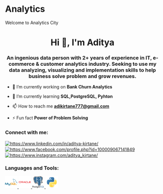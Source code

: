 # Analytics
Welcome to Analytics City
<h1 align="center">Hi 👋, I'm Aditya</h1>
<h3 align="center">An ingenious data person with 2+ years of experience in IT, e-commerce & customer analytics industry. Seeking to use my data analyzing, visualizing and implementation skills to help business solve problem and grow revenues.</h3>

- 🔭 I’m currently working on **Bank Churn Analytics**

- 🌱 I’m currently learning **SQL,PostgreSQL, Pyhton**

- 📫 How to reach me **adikirtane777@gmail.com**

- ⚡ Fun fact **Power of Problem Solving**

<h3 align="left">Connect with me:</h3>
<p align="left">
<a href="https://linkedin.com/in/https://www.linkedin.com/in/aditya-kirtane/" target="blank"><img align="center" src="https://raw.githubusercontent.com/rahuldkjain/github-profile-readme-generator/master/src/images/icons/Social/linked-in-alt.svg" alt="https://www.linkedin.com/in/aditya-kirtane/" height="30" width="40" /></a>
<a href="https://fb.com/https://www.facebook.com/profile.php?id=100009067141849" target="blank"><img align="center" src="https://raw.githubusercontent.com/rahuldkjain/github-profile-readme-generator/master/src/images/icons/Social/facebook.svg" alt="https://www.facebook.com/profile.php?id=100009067141849" height="30" width="40" /></a>
<a href="https://instagram.com/https://www.instagram.com/aditya_kirtane/" target="blank"><img align="center" src="https://raw.githubusercontent.com/rahuldkjain/github-profile-readme-generator/master/src/images/icons/Social/instagram.svg" alt="https://www.instagram.com/aditya_kirtane/" height="30" width="40" /></a>
</p>

<h3 align="left">Languages and Tools:</h3>
<p align="left"> <a href="https://www.mysql.com/" target="_blank" rel="noreferrer"> <img src="https://raw.githubusercontent.com/devicons/devicon/master/icons/mysql/mysql-original-wordmark.svg" alt="mysql" width="40" height="40"/> </a> <a href="https://www.oracle.com/" target="_blank" rel="noreferrer"> <img src="https://raw.githubusercontent.com/devicons/devicon/master/icons/oracle/oracle-original.svg" alt="oracle" width="40" height="40"/> </a> <a href="https://www.postgresql.org" target="_blank" rel="noreferrer"> <img src="https://raw.githubusercontent.com/devicons/devicon/master/icons/postgresql/postgresql-original-wordmark.svg" alt="postgresql" width="40" height="40"/> </a> <a href="https://www.python.org" target="_blank" rel="noreferrer"> <img src="https://raw.githubusercontent.com/devicons/devicon/master/icons/python/python-original.svg" alt="python" width="40" height="40"/> </a> </p>
